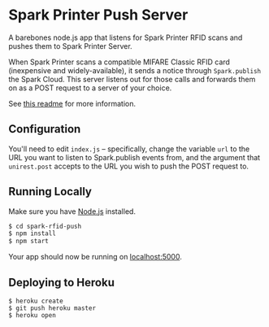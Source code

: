 # Spark Printer Push Server

A barebones node.js app that listens for Spark Printer RFID scans and pushes them to Spark Printer Server.

When Spark Printer scans a compatible MIFARE Classic RFID card (inexpensive and widely-available), it sends a notice through `Spark.publish` the Spark Cloud. This server listens out for those calls and forwards them on as a POST request to a server of your choice.

See [this readme](https://github.com/MakersSpark/Maker-Spark-Server/blob/master/README.md) for more information.

## Configuration

You'll need to edit `index.js` – specifically, change the variable `url` to the URL you want to listen to Spark.publish events from, and the argument that `unirest.post` accepts to the URL you wish to push the POST request to.

## Running Locally

Make sure you have [Node.js](http://nodejs.org/) installed.

```sh
$ cd spark-rfid-push
$ npm install
$ npm start
```

Your app should now be running on [localhost:5000](http://localhost:5000/).

## Deploying to Heroku

```
$ heroku create
$ git push heroku master
$ heroku open
```
